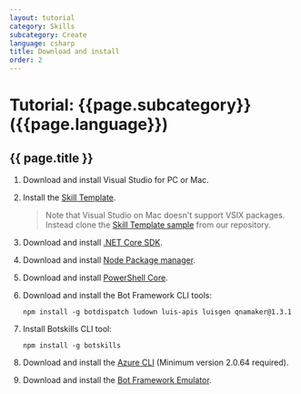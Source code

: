 ```yaml
---
layout: tutorial
category: Skills
subcategory: Create
language: csharp
title: Download and install
order: 2
---
```


# Tutorial: {{page.subcategory}} ({{page.language}})

## {{ page.title }}

1. Download and install Visual Studio for PC or Mac.
1. Install the [Skill Template](https://marketplace.visualstudio.com/items?itemName=BotBuilder.BotSkillTemplate). 
   > Note that Visual Studio on Mac doesn't support VSIX packages. Instead clone the [Skill Template sample](https://github.com/microsoft/botframework-solutions/tree/master/templates/Skill-Template/csharp/Sample) from our repository.
2. Download and install [.NET Core SDK](https://www.microsoft.com/net/download).  
3. Download and install [Node Package manager](https://nodejs.org/en/).
4. Download and install [PowerShell Core](https://docs.microsoft.com/en-us/powershell/scripting/install/installing-powershell?view=powershell-6).
5. Download and install the Bot Framework CLI tools:

   ```
   npm install -g botdispatch ludown luis-apis luisgen qnamaker@1.3.1
   ```
6. Install Botskills CLI tool:
   
   ```
   npm install -g botskills
   ```

7. Download and install the [Azure CLI](https://docs.microsoft.com/en-us/cli/azure/install-azure-cli-windows?view=azure-cli-latest) (Minimum version 2.0.64 required).
8. Download and install the [Bot Framework Emulator](https://aka.ms/botframework-emulator).
